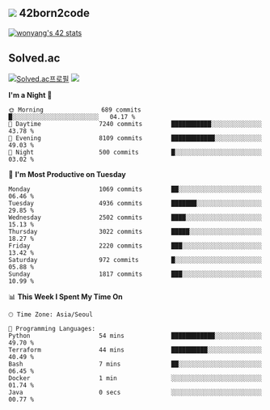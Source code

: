 
## <img src="https://img.shields.io/badge/-000000?style=flat&logo=42&logoColor=white"> 42born2code
<!--[![wonyang's 42 stats](https://badge42.vercel.app/api/v2/cl5nhe5b6007809kydha7ht42/stats?cursusId=21&coalitionId=88)](https://profile.intra.42.fr/users/wonyang)-->

[![wonyang's 42 stats](https://badge.mediaplus.ma/starryblue/wonyang?1337Badge=off&UM6P=off)](https://github.com/oakoudad/badge42)

## Solved.ac
[![Solved.ac프로필](http://mazassumnida.wtf/api/v2/generate_badge?boj=bennyws)](https://solved.ac/bennyws)
<a href="https://solved.ac/bennyws"><img src="http://mazandi.herokuapp.com/api?handle=bennyws&theme=cold"/></a>

<!--START_SECTION:waka-->
**I'm a Night 🦉** 

```text
🌞 Morning                689 commits         █░░░░░░░░░░░░░░░░░░░░░░░░   04.17 % 
🌆 Daytime                7240 commits        ███████████░░░░░░░░░░░░░░   43.78 % 
🌃 Evening                8109 commits        ████████████░░░░░░░░░░░░░   49.03 % 
🌙 Night                  500 commits         █░░░░░░░░░░░░░░░░░░░░░░░░   03.02 % 
```
📅 **I'm Most Productive on Tuesday** 

```text
Monday                   1069 commits        ██░░░░░░░░░░░░░░░░░░░░░░░   06.46 % 
Tuesday                  4936 commits        ███████░░░░░░░░░░░░░░░░░░   29.85 % 
Wednesday                2502 commits        ████░░░░░░░░░░░░░░░░░░░░░   15.13 % 
Thursday                 3022 commits        █████░░░░░░░░░░░░░░░░░░░░   18.27 % 
Friday                   2220 commits        ███░░░░░░░░░░░░░░░░░░░░░░   13.42 % 
Saturday                 972 commits         █░░░░░░░░░░░░░░░░░░░░░░░░   05.88 % 
Sunday                   1817 commits        ███░░░░░░░░░░░░░░░░░░░░░░   10.99 % 
```


📊 **This Week I Spent My Time On** 

```text
🕑︎ Time Zone: Asia/Seoul

💬 Programming Languages: 
Python                   54 mins             ████████████░░░░░░░░░░░░░   49.70 % 
Terraform                44 mins             ██████████░░░░░░░░░░░░░░░   40.49 % 
Bash                     7 mins              ██░░░░░░░░░░░░░░░░░░░░░░░   06.45 % 
Docker                   1 min               ░░░░░░░░░░░░░░░░░░░░░░░░░   01.74 % 
Java                     0 secs              ░░░░░░░░░░░░░░░░░░░░░░░░░   00.77 % 
```


<!--END_SECTION:waka-->
